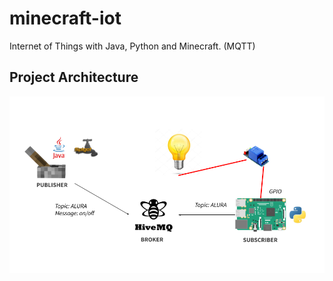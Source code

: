 # minecraft-iot
Internet of Things with Java, Python and Minecraft. (MQTT) 

## Project Architecture

![alt text](https://github.com/GuiTadeu/minecraft-iot/blob/master/architecture.png)
